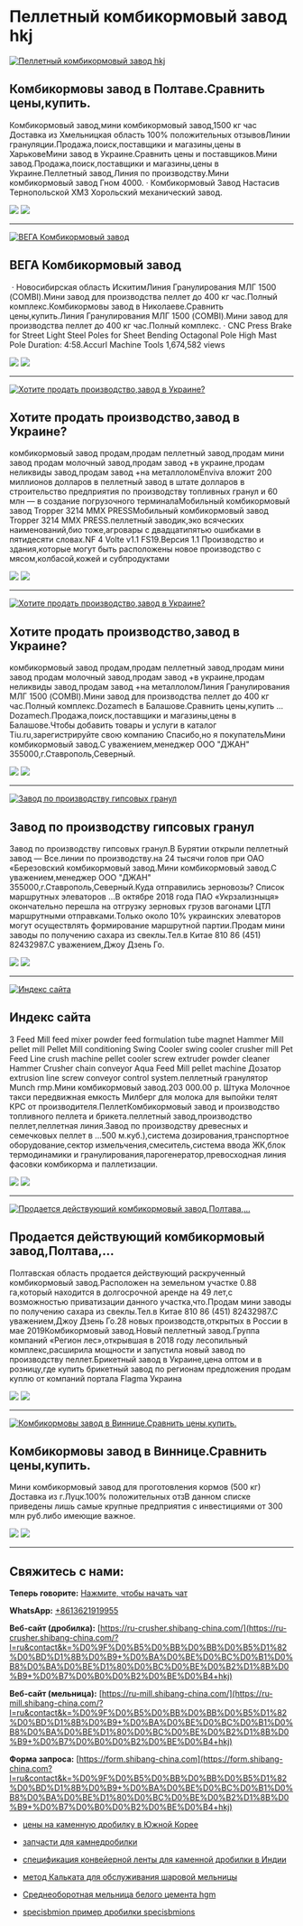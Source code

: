 # Пеллетный комбикормовый завод hkj

<a href="https://swt.shibang-china.com/?l=ru&img&k=%D0%9F%D0%B5%D0%BB%D0%BB%D0%B5%D1%82%D0%BD%D1%8B%D0%B9+%D0%BA%D0%BE%D0%BC%D0%B1%D0%B8%D0%BA%D0%BE%D1%80%D0%BC%D0%BE%D0%B2%D1%8B%D0%B9+%D0%B7%D0%B0%D0%B2%D0%BE%D0%B4+hkj" target="_blank">![Пеллетный комбикормовый завод hkj](http://static.shibang-china.com/all-800x300/1251.jpg)</a>

## Комбикормовы завод в Полтаве.Сравнить цены,купить.
Комбикормовый завод,мини комбикормовый завод,1500 кг час Доставка из Хмельницкая область 100% положительных отзывовЛинии грануляции.Продажа,поиск,поставщики и магазины,цены в ХарьковеМини завод в Украине.Сравнить цены и поставщиков.Мини завод.Продажа,поиск,поставщики и магазины,цены в Украине.Пеллетный завод,Линия по производству.Мини комбикормовый завод Гном 4000.&nbsp;&#0183;&#32;Комбикормовый Завод Настасив Тернопольской ХМЗ Хорольский механический завод.


<a href="https://whatsapp.shibangsoft.com/WhatsApp.php" target="_blank" title="WhatsApp">![](http://static.shibang-china.com/icon/whatsapp.png)</a> <a href="https://swt.shibang-china.com/?l=ru&icon&k=%D0%9F%D0%B5%D0%BB%D0%BB%D0%B5%D1%82%D0%BD%D1%8B%D0%B9+%D0%BA%D0%BE%D0%BC%D0%B1%D0%B8%D0%BA%D0%BE%D1%80%D0%BC%D0%BE%D0%B2%D1%8B%D0%B9+%D0%B7%D0%B0%D0%B2%D0%BE%D0%B4+hkj" target="_blank">![](http://static.shibang-china.com/icon/chat-ru.png)</a>

---

<a href="https://swt.shibang-china.com/?l=ru&img&k=%D0%9F%D0%B5%D0%BB%D0%BB%D0%B5%D1%82%D0%BD%D1%8B%D0%B9+%D0%BA%D0%BE%D0%BC%D0%B1%D0%B8%D0%BA%D0%BE%D1%80%D0%BC%D0%BE%D0%B2%D1%8B%D0%B9+%D0%B7%D0%B0%D0%B2%D0%BE%D0%B4+hkj" target="_blank">![ВЕГА Комбикормовый завод](http://static.shibang-china.com/all-800x300/410.jpg)</a>

## ВЕГА Комбикормовый завод
&nbsp;&#0183;&#32;Новосибирская область ИскитимЛиния Гранулирования МЛГ 1500 (COMBI).Мини завод для производства пеллет до 400 кг час.Полный комплекс.Комбикормовы завод в Николаеве.Сравнить цены,купить.Линия Гранулирования МЛГ 1500 (COMBI).Мини завод для производства пеллет до 400 кг час.Полный комплекс.&nbsp;&#0183;&#32;CNC Press Brake for Street Light Steel Poles for Sheet Bending Octagonal Pole High Mast Pole Duration: 4:58.Accurl Machine Tools 1,674,582 views


<a href="https://whatsapp.shibangsoft.com/WhatsApp.php" target="_blank" title="WhatsApp">![](http://static.shibang-china.com/icon/whatsapp.png)</a> <a href="https://swt.shibang-china.com/?l=ru&icon&k=%D0%9F%D0%B5%D0%BB%D0%BB%D0%B5%D1%82%D0%BD%D1%8B%D0%B9+%D0%BA%D0%BE%D0%BC%D0%B1%D0%B8%D0%BA%D0%BE%D1%80%D0%BC%D0%BE%D0%B2%D1%8B%D0%B9+%D0%B7%D0%B0%D0%B2%D0%BE%D0%B4+hkj" target="_blank">![](http://static.shibang-china.com/icon/chat-ru.png)</a>

---

<a href="https://swt.shibang-china.com/?l=ru&img&k=%D0%9F%D0%B5%D0%BB%D0%BB%D0%B5%D1%82%D0%BD%D1%8B%D0%B9+%D0%BA%D0%BE%D0%BC%D0%B1%D0%B8%D0%BA%D0%BE%D1%80%D0%BC%D0%BE%D0%B2%D1%8B%D0%B9+%D0%B7%D0%B0%D0%B2%D0%BE%D0%B4+hkj" target="_blank">![Хотите продать производство,завод в Украине?](http://static.shibang-china.com/all-800x300/902.jpg)</a>

## Хотите продать производство,завод в Украине?
комбикормовый завод продам,продам пеллетный завод,продам мини завод продам молочный завод,продам завод +в украине,продам неликвиды завод,продам завод +на металлоломEnviva вложит 200 миллионов долларов в пеллетный завод в штате долларов в строительство предприятия по производству топливных гранул и 60 млн — в создание погрузочного терминалаМобильный комбикормовый завод Tropper 3214 MMX PRESSМобильный комбикормовый завод Tropper 3214 MMX PRESS.пеллетный заводик,эко всяческих наименований,био тоже,агровары с двадцатипятью ошибками в пятидесяти словах.NF 4 Volte v1.1 FS19.Версия 1.1 Производство и здания,которые могут быть расположены новое производство с мясом,колбасой,кожей и субпродуктами


<a href="https://whatsapp.shibangsoft.com/WhatsApp.php" target="_blank" title="WhatsApp">![](http://static.shibang-china.com/icon/whatsapp.png)</a> <a href="https://swt.shibang-china.com/?l=ru&icon&k=%D0%9F%D0%B5%D0%BB%D0%BB%D0%B5%D1%82%D0%BD%D1%8B%D0%B9+%D0%BA%D0%BE%D0%BC%D0%B1%D0%B8%D0%BA%D0%BE%D1%80%D0%BC%D0%BE%D0%B2%D1%8B%D0%B9+%D0%B7%D0%B0%D0%B2%D0%BE%D0%B4+hkj" target="_blank">![](http://static.shibang-china.com/icon/chat-ru.png)</a>

---

<a href="https://swt.shibang-china.com/?l=ru&img&k=%D0%9F%D0%B5%D0%BB%D0%BB%D0%B5%D1%82%D0%BD%D1%8B%D0%B9+%D0%BA%D0%BE%D0%BC%D0%B1%D0%B8%D0%BA%D0%BE%D1%80%D0%BC%D0%BE%D0%B2%D1%8B%D0%B9+%D0%B7%D0%B0%D0%B2%D0%BE%D0%B4+hkj" target="_blank">![Хотите продать производство,завод в Украине?](http://static.shibang-china.com/all-800x300/1172.jpg)</a>

## Хотите продать производство,завод в Украине?
комбикормовый завод продам,продам пеллетный завод,продам мини завод продам молочный завод,продам завод +в украине,продам неликвиды завод,продам завод +на металлоломЛиния Гранулирования МЛГ 1500 (COMBI).Мини завод для производства пеллет до 400 кг час.Полный комплекс.Dozamech в Балашове.Сравнить цены,купить …Dozamech.Продажа,поиск,поставщики и магазины,цены в Балашове.Чтобы добавить товары и услуги в каталог Tiu.ru,зарегистрируйте свою компанию Спасибо,но я покупательМини комбикормовый завод.С уважением,менеджер ООО &quot;ДЖАН&quot; 355000,г.Ставрополь,Северный.


<a href="https://whatsapp.shibangsoft.com/WhatsApp.php" target="_blank" title="WhatsApp">![](http://static.shibang-china.com/icon/whatsapp.png)</a> <a href="https://swt.shibang-china.com/?l=ru&icon&k=%D0%9F%D0%B5%D0%BB%D0%BB%D0%B5%D1%82%D0%BD%D1%8B%D0%B9+%D0%BA%D0%BE%D0%BC%D0%B1%D0%B8%D0%BA%D0%BE%D1%80%D0%BC%D0%BE%D0%B2%D1%8B%D0%B9+%D0%B7%D0%B0%D0%B2%D0%BE%D0%B4+hkj" target="_blank">![](http://static.shibang-china.com/icon/chat-ru.png)</a>

---

<a href="https://swt.shibang-china.com/?l=ru&img&k=%D0%9F%D0%B5%D0%BB%D0%BB%D0%B5%D1%82%D0%BD%D1%8B%D0%B9+%D0%BA%D0%BE%D0%BC%D0%B1%D0%B8%D0%BA%D0%BE%D1%80%D0%BC%D0%BE%D0%B2%D1%8B%D0%B9+%D0%B7%D0%B0%D0%B2%D0%BE%D0%B4+hkj" target="_blank">![Завод по производству гипсовых гранул](http://static.shibang-china.com/all-800x300/673.jpg)</a>

## Завод по производству гипсовых гранул
Завод по производству гипсовых гранул.В Бурятии открыли пеллетный завод — Все.линии по производству.на 24 тысячи голов при ОАО &#171;Березовский комбикормовый завод.Мини комбикормовый завод.С уважением,менеджер ООО &quot;ДЖАН&quot; 355000,г.Ставрополь,Северный.Куда отправились зерновозы? Список маршрутных элеваторов …В октябре 2018 года ПАО &#171;Укрзализныця&#187; окончательно перешла на отгрузку зерновых грузов вагонами ЦТЛ маршрутными отправками.Только около 10% украинских элеваторов могут осуществлять формирование маршрутной партии.Продам мини заводы по получению сахара из свеклы.Тел.в Китае 810 86 (451) 82432987.С уважением,Джоу Дзень Го.


<a href="https://whatsapp.shibangsoft.com/WhatsApp.php" target="_blank" title="WhatsApp">![](http://static.shibang-china.com/icon/whatsapp.png)</a> <a href="https://swt.shibang-china.com/?l=ru&icon&k=%D0%9F%D0%B5%D0%BB%D0%BB%D0%B5%D1%82%D0%BD%D1%8B%D0%B9+%D0%BA%D0%BE%D0%BC%D0%B1%D0%B8%D0%BA%D0%BE%D1%80%D0%BC%D0%BE%D0%B2%D1%8B%D0%B9+%D0%B7%D0%B0%D0%B2%D0%BE%D0%B4+hkj" target="_blank">![](http://static.shibang-china.com/icon/chat-ru.png)</a>

---

<a href="https://swt.shibang-china.com/?l=ru&img&k=%D0%9F%D0%B5%D0%BB%D0%BB%D0%B5%D1%82%D0%BD%D1%8B%D0%B9+%D0%BA%D0%BE%D0%BC%D0%B1%D0%B8%D0%BA%D0%BE%D1%80%D0%BC%D0%BE%D0%B2%D1%8B%D0%B9+%D0%B7%D0%B0%D0%B2%D0%BE%D0%B4+hkj" target="_blank">![Индекс сайта](http://static.shibang-china.com/all-800x300/634.jpg)</a>

## Индекс сайта
3 Feed Mill feed mixer powder feed formulation tube magnet Hammer Mill pellet mill Pellet Mill conditioning Swing Cooler swing cooler crusher mill Pet Feed Line crush machine pellet cooler screw extruder powder cleaner Hammer Crusher chain conveyor Aqua Feed Mill pellet machine Дозатор extrusion line screw conveyor control system.пеллетный гранулятор Munch rmp.Мини комбикормовый завод.203 000.00 р. Штука Молочное такси передвижная емкость Милберг для молока для выпойки телят КРС от производителя.ПеллетКомбикормовый завод и производство топливного пеллета и брикета.пеллетный завод,производство пеллет,пеллетная линия.Завод по производству древесных и семечковых пеллет в …500 м.куб.),система дозирования,транспортное оборудование,сектор измельчения,смеситель,система ввода ЖК,блок термодинамики и гранулирования,парогенератор,превосходная линия фасовки комбикорма и паллетизации.


<a href="https://whatsapp.shibangsoft.com/WhatsApp.php" target="_blank" title="WhatsApp">![](http://static.shibang-china.com/icon/whatsapp.png)</a> <a href="https://swt.shibang-china.com/?l=ru&icon&k=%D0%9F%D0%B5%D0%BB%D0%BB%D0%B5%D1%82%D0%BD%D1%8B%D0%B9+%D0%BA%D0%BE%D0%BC%D0%B1%D0%B8%D0%BA%D0%BE%D1%80%D0%BC%D0%BE%D0%B2%D1%8B%D0%B9+%D0%B7%D0%B0%D0%B2%D0%BE%D0%B4+hkj" target="_blank">![](http://static.shibang-china.com/icon/chat-ru.png)</a>

---

<a href="https://swt.shibang-china.com/?l=ru&img&k=%D0%9F%D0%B5%D0%BB%D0%BB%D0%B5%D1%82%D0%BD%D1%8B%D0%B9+%D0%BA%D0%BE%D0%BC%D0%B1%D0%B8%D0%BA%D0%BE%D1%80%D0%BC%D0%BE%D0%B2%D1%8B%D0%B9+%D0%B7%D0%B0%D0%B2%D0%BE%D0%B4+hkj" target="_blank">![Продается действующий комбикормовый завод,Полтава,…](http://static.shibang-china.com/all-800x300/1413.jpg)</a>

## Продается действующий комбикормовый завод,Полтава,…
Полтавская область продается действующий раскрученный комбикормовый завод.Расположен на земельном участке 0.88 га,который находится в долгосрочной аренде на 49 лет,с возможностью приватизации данного участка,что.Продам мини заводы по получению сахара из свеклы.Тел.в Китае 810 86 (451) 82432987.С уважением,Джоу Дзень Го.28 новых производств,открытых в России в мае 2019Комбикормовый завод.Новый пеллетный завод.Группа компаний &#171;Регион лес&#187;,открывшая в 2018 году лесопильный комплекс,расширила мощности и запустила новый завод по производству пеллет.Брикетный завод в Украине,цена оптом и в розницу,где купить брикетный завод по регионам предложения продам куплю от компаний портала Flagma Украина


<a href="https://whatsapp.shibangsoft.com/WhatsApp.php" target="_blank" title="WhatsApp">![](http://static.shibang-china.com/icon/whatsapp.png)</a> <a href="https://swt.shibang-china.com/?l=ru&icon&k=%D0%9F%D0%B5%D0%BB%D0%BB%D0%B5%D1%82%D0%BD%D1%8B%D0%B9+%D0%BA%D0%BE%D0%BC%D0%B1%D0%B8%D0%BA%D0%BE%D1%80%D0%BC%D0%BE%D0%B2%D1%8B%D0%B9+%D0%B7%D0%B0%D0%B2%D0%BE%D0%B4+hkj" target="_blank">![](http://static.shibang-china.com/icon/chat-ru.png)</a>

---

<a href="https://swt.shibang-china.com/?l=ru&img&k=%D0%9F%D0%B5%D0%BB%D0%BB%D0%B5%D1%82%D0%BD%D1%8B%D0%B9+%D0%BA%D0%BE%D0%BC%D0%B1%D0%B8%D0%BA%D0%BE%D1%80%D0%BC%D0%BE%D0%B2%D1%8B%D0%B9+%D0%B7%D0%B0%D0%B2%D0%BE%D0%B4+hkj" target="_blank">![Комбикормовы завод в Виннице.Сравнить цены,купить.](http://static.shibang-china.com/all-800x300/284.jpg)</a>

## Комбикормовы завод в Виннице.Сравнить цены,купить.
Мини комбикормовый завод для проготовления кормов (500 кг) Доставка из г.Луцк.100% положительных отзВ данном списке приведены лишь самые крупные предприятия с инвестициями от 300 млн руб.либо имеющие важное.

<a href="https://whatsapp.shibangsoft.com/WhatsApp.php" target="_blank" title="WhatsApp">![](http://static.shibang-china.com/icon/whatsapp.png)</a> <a href="https://swt.shibang-china.com/?l=ru&icon&k=%D0%9F%D0%B5%D0%BB%D0%BB%D0%B5%D1%82%D0%BD%D1%8B%D0%B9+%D0%BA%D0%BE%D0%BC%D0%B1%D0%B8%D0%BA%D0%BE%D1%80%D0%BC%D0%BE%D0%B2%D1%8B%D0%B9+%D0%B7%D0%B0%D0%B2%D0%BE%D0%B4+hkj" target="_blank">![](http://static.shibang-china.com/icon/chat-ru.png)</a>

---
## Свяжитесь с нами:

**Теперь говорите:** [Нажмите, чтобы начать чат](https://swt.shibang-china.com?l=ru&contact&k=%D0%9F%D0%B5%D0%BB%D0%BB%D0%B5%D1%82%D0%BD%D1%8B%D0%B9+%D0%BA%D0%BE%D0%BC%D0%B1%D0%B8%D0%BA%D0%BE%D1%80%D0%BC%D0%BE%D0%B2%D1%8B%D0%B9+%D0%B7%D0%B0%D0%B2%D0%BE%D0%B4+hkj)

**WhatsApp:**  [+8613621919955](https://whatsapp.shibangsoft.com/WhatsApp.php)

**Веб-сайт (дробилка):** [https://ru-crusher.shibang-china.com/](https://ru-crusher.shibang-china.com/?l=ru&contact&k=%D0%9F%D0%B5%D0%BB%D0%BB%D0%B5%D1%82%D0%BD%D1%8B%D0%B9+%D0%BA%D0%BE%D0%BC%D0%B1%D0%B8%D0%BA%D0%BE%D1%80%D0%BC%D0%BE%D0%B2%D1%8B%D0%B9+%D0%B7%D0%B0%D0%B2%D0%BE%D0%B4+hkj)

**Веб-сайт (мельница):** [https://ru-mill.shibang-china.com/](https://ru-mill.shibang-china.com/?l=ru&contact&k=%D0%9F%D0%B5%D0%BB%D0%BB%D0%B5%D1%82%D0%BD%D1%8B%D0%B9+%D0%BA%D0%BE%D0%BC%D0%B1%D0%B8%D0%BA%D0%BE%D1%80%D0%BC%D0%BE%D0%B2%D1%8B%D0%B9+%D0%B7%D0%B0%D0%B2%D0%BE%D0%B4+hkj)

**Форма запроса:** [https://form.shibang-china.com](https://form.shibang-china.com?l=ru&contact&k=%D0%9F%D0%B5%D0%BB%D0%BB%D0%B5%D1%82%D0%BD%D1%8B%D0%B9+%D0%BA%D0%BE%D0%BC%D0%B1%D0%B8%D0%BA%D0%BE%D1%80%D0%BC%D0%BE%D0%B2%D1%8B%D0%B9+%D0%B7%D0%B0%D0%B2%D0%BE%D0%B4+hkj)

* [цены на каменную дробилку в Южной Корее](../125/%D1%86%D0%B5%D0%BD%D1%8B%20%D0%BD%D0%B0%20%D0%BA%D0%B0%D0%BC%D0%B5%D0%BD%D0%BD%D1%83%D1%8E%20%D0%B4%D1%80%D0%BE%D0%B1%D0%B8%D0%BB%D0%BA%D1%83%20%D0%B2%20%D0%AE%D0%B6%D0%BD%D0%BE%D0%B9%20%D0%9A%D0%BE%D1%80%D0%B5%D0%B5.md)

* [запчасти для камнедробилки](../122/%D0%B7%D0%B0%D0%BF%D1%87%D0%B0%D1%81%D1%82%D0%B8%20%D0%B4%D0%BB%D1%8F%20%D0%BA%D0%B0%D0%BC%D0%BD%D0%B5%D0%B4%D1%80%D0%BE%D0%B1%D0%B8%D0%BB%D0%BA%D0%B8.md)

* [спецификация конвейерной ленты для каменной дробилки в Индии](../124/%D1%81%D0%BF%D0%B5%D1%86%D0%B8%D1%84%D0%B8%D0%BA%D0%B0%D1%86%D0%B8%D1%8F%20%D0%BA%D0%BE%D0%BD%D0%B2%D0%B5%D0%B9%D0%B5%D1%80%D0%BD%D0%BE%D0%B9%20%D0%BB%D0%B5%D0%BD%D1%82%D1%8B%20%D0%B4%D0%BB%D1%8F%20%D0%BA%D0%B0%D0%BC%D0%B5%D0%BD%D0%BD%D0%BE%D0%B9%20%D0%B4%D1%80%D0%BE%D0%B1%D0%B8%D0%BB%D0%BA%D0%B8%20%D0%B2%20%D0%98%D0%BD%D0%B4%D0%B8%D0%B8.md)

* [метод Кальката для обслуживания шаровой мельницы](../122/%D0%BC%D0%B5%D1%82%D0%BE%D0%B4%20%D0%9A%D0%B0%D0%BB%D1%8C%D0%BA%D0%B0%D1%82%D0%B0%20%D0%B4%D0%BB%D1%8F%20%D0%BE%D0%B1%D1%81%D0%BB%D1%83%D0%B6%D0%B8%D0%B2%D0%B0%D0%BD%D0%B8%D1%8F%20%D1%88%D0%B0%D1%80%D0%BE%D0%B2%D0%BE%D0%B9%20%D0%BC%D0%B5%D0%BB%D1%8C%D0%BD%D0%B8%D1%86%D1%8B.md)

* [Среднеоборотная мельница белого цемента hgm](../122/%D0%A1%D1%80%D0%B5%D0%B4%D0%BD%D0%B5%D0%BE%D0%B1%D0%BE%D1%80%D0%BE%D1%82%D0%BD%D0%B0%D1%8F%20%D0%BC%D0%B5%D0%BB%D1%8C%D0%BD%D0%B8%D1%86%D0%B0%20%D0%B1%D0%B5%D0%BB%D0%BE%D0%B3%D0%BE%20%D1%86%D0%B5%D0%BC%D0%B5%D0%BD%D1%82%D0%B0%20hgm.md)

* [specisbmion пример дробилки specisbmions](../125/specisbmion%20%D0%BF%D1%80%D0%B8%D0%BC%D0%B5%D1%80%20%D0%B4%D1%80%D0%BE%D0%B1%D0%B8%D0%BB%D0%BA%D0%B8%20specisbmions.md)